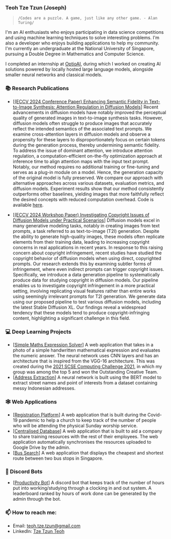 ### Teoh Tze Tzun (Joseph)

> `/Codes are a puzzle. A game, just like any other game. - Alan Turing/`

I'm an AI enthusiasts who enjoys participating in data science competitions and using machine learning techniques to solve interesting problems. I'm also a developer who enjoys building applications to help my community. I'm currently an undergraduate at the National University of Singapore, pursuing a Double Degree in Mathematics and Computer Science.

I completed an internship at [OptioAI](https://optioai.tech/), during which I worked on creating AI solutions powered by locally hosted large language models, alongside smaller neural networks and classical models.

### 📚 Research Publications

- \[[(ECCV 2024 Conference Paper) Enhancing Semantic Fidelity in Text-to-Image Synthesis: Attention Regulation in Diffusion Models](https://doi.org/10.1007/978-3-031-73016-0_5)\] Recent advancements in diffusion models have notably improved the perceptual quality of generated images in text-to-image synthesis tasks. However, diffusion models often struggle to produce images that accurately reflect the intended semantics of the associated text prompts. We examine cross-attention layers in diffusion models and observe a propensity for these layers to disproportionately focus on certain tokens during the generation process, thereby undermining semantic fidelity. To address the issue of dominant attention, we introduce attention regulation, a computation-efficient on-the-fly optimization approach at inference time to align attention maps with the input text prompt. Notably, our method requires no additional training or fine-tuning and serves as a plug-in module on a model. Hence, the generation capacity of the original model is fully preserved. We compare our approach with alternative approaches across various datasets, evaluation metrics, and diffusion models. Experiment results show that our method consistently outperforms other baselines, yielding images that more faithfully reflect the desired concepts with reduced computation overhead. Code is available [here](https://github.com/YaNgZhAnG-V5/attention_regulation).

- \[[(ECCV 2024 Workshop Paper) Investigating Copyright Issues of Diffusion Models under Practical Scenarios](https://arxiv.org/abs/2311.12803)\] Diffusion models excel in many generative modeling tasks, notably in creating images from text prompts, a task referred to as text-to-image (T2I) generation. Despite the ability to generate high-quality images, these models often replicate elements from their training data, leading to increasing copyright concerns in real applications in recent years. In response to this raising concern about copyright infringement, recent studies have studied the copyright behavior of diffusion models when using direct, copyrighted prompts. Our research extends this by examining subtler forms of infringement, where even indirect prompts can trigger copyright issues. Specifically, we introduce a data generation pipeline to systematically produce data for studying copyright in diffusion models. Our pipeline enables us to investigate copyright infringement in a more practical setting, involving replicating visual features rather than entire works using seemingly irrelevant prompts for T2I generation. We generate data using our proposed pipeline to test various diffusion models, including the latest Stable Diffusion XL. Our findings reveal a widespread tendency that these models tend to produce copyright-infringing content, highlighting a significant challenge in this field.
  
### 💻 Deep Learning Projects

- \[[Simple Maths Expression Solver](https://github.com/Joseph31416/Simple-Maths-Expression-Solver)\] A web application that takes in a photo of a simple handwritten mathematical expression and evaluates the numeric answer. The neural network uses CNN layers and has an architecture that is inspired from the VGG-16 architecture. This was created during the [2021 SCSE Computing Challenge 2021](https://www.ntu.edu.sg/computing/news-events/news/detail/scse-computing-challenge-2021), in which my group was among the top 5 and won the Outstanding Creative Team.
- \[[Address Extraction](https://drive.google.com/drive/folders/1Ek7UeljG5Ps92QmEy3np4qY6nlDPLomd?usp=sharing)\] A neural network is built using the BERT model to extract street names and point of interests from a dataset containing messy Indonesian addresses. 

### 🕸 Web Applications

- \[[Registration Platform](https://fbc-registration.herokuapp.com/)\] A web application that is built during the Covid-19 pandemic to help a church to keep track of the number of people who will be attending the physical Sunday worship service. 
- \[[Centralised Database](https://kangenlibrary.herokuapp.com/)\] A web application that is built to aid a company to share training resources with the rest of their employees. The web application automatically synchronises the resources uploaded to Google Drive by the admin. 
- \[[Bus Search](https://github.com/Joseph31416/NYJC-JC2-Capstone-project-Bus-search)\] A web application that displays the cheapest and shortest route between two bus stops in Singapore.

### 🎤 Discord Bots
- \[[Productivity Bot](https://github.com/Joseph31416/Discord-ProductivityTrackerBot)\] A discord bot that keeps track of the number of hours put into working/studying through a clocking in and out system. A leaderboard ranked by hours of work done can be generated by the admin through the bot.


### 📫 How to reach me:

- Email: [teoh.tze.tzun@gmail.com](mailto:teoh.tze.tzun@gmail.com)
- LinkedIn: [Tze Tzun Teoh](https://www.linkedin.com/in/teohtzetzun/)
